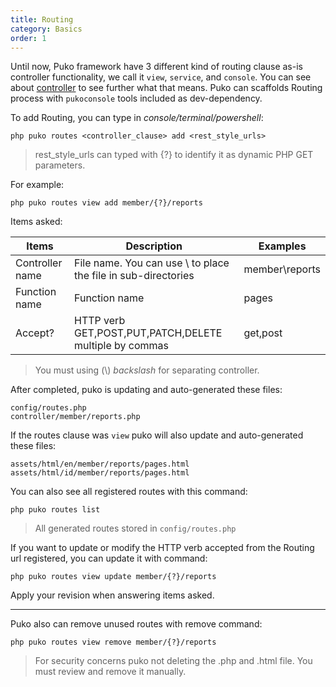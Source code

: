 ```yaml
---
title: Routing
category: Basics
order: 1
---
```


Until now, Puko framework have 3 different kind of routing clause as-is controller functionality, 
we call it `view`, `service`, and `console`. You can see about [controller](/pudo/b-basics/controller/) to see further what that means.
Puko can scaffolds Routing process with `pukoconsole` tools included as dev-dependency.

To add Routing, you can type in _console/terminal/powershell_:

```text
php puko routes <controller_clause> add <rest_style_urls>
```

> rest_style_urls can typed with {?} to identify it as dynamic PHP GET parameters.

For example:

```text
php puko routes view add member/{?}/reports
```

Items asked:

|Items|Description|Examples|
|---|---|---|
|Controller name|File name. You can use \ to place the file in sub-directories|member\reports|
|Function name|Function name|pages|
|Accept?|HTTP verb GET,POST,PUT,PATCH,DELETE multiple by commas|get,post|

> You must using (\\) _backslash_ for separating controller.

After completed, puko is updating and auto-generated these files:

```text
config/routes.php
controller/member/reports.php
```

If the routes clause was `view` puko will also update and auto-generated these files:

```text
assets/html/en/member/reports/pages.html
assets/html/id/member/reports/pages.html
```

You can also see all registered routes with this command:

```text
php puko routes list
```

> All generated routes stored in `config/routes.php`

If you want to update or modify the HTTP verb accepted from the Routing url registered, 
you can update it with command:

```text
php puko routes view update member/{?}/reports
```

Apply your revision when answering items asked.

---

Puko also can remove unused routes with remove command:

```text
php puko routes view remove member/{?}/reports
```

> For security concerns puko not deleting the .php and .html file. You must review and remove it manually.